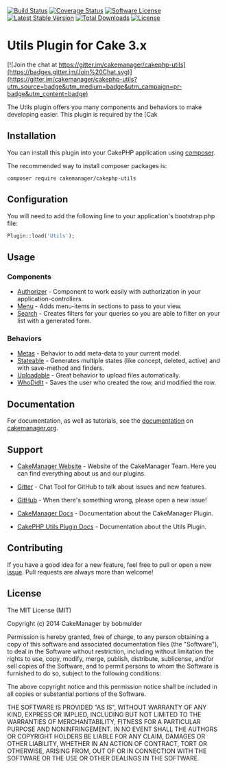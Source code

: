 
[![Build Status](https://travis-ci.org/cakemanager/cakephp-utils.svg?branch=1.0)](https://travis-ci.org/cakemanager/cakephp-utils)
[![Coverage Status](https://coveralls.io/repos/cakemanager/cakephp-utils/badge.svg?branch=1.0)](https://coveralls.io/r/cakemanager/cakephp-utils?branch=1.0)
[![Software License](https://img.shields.io/badge/license-MIT-brightgreen.svg?style=flat-square)](LICENSE)
[![Latest Stable Version](https://poser.pugx.org/cakemanager/cakephp-utils/v/stable.svg)](https://packagist.org/packages/cakemanager/cakephp-utils) 
[![Total Downloads](https://poser.pugx.org/cakemanager/cakephp-utils/downloads.svg)](https://packagist.org/packages/cakemanager/cakephp-utils) 
[![License](https://poser.pugx.org/cakemanager/cakephp-utils/license.svg)](https://packagist.org/packages/cakemanager/cakephp-utils)

Utils Plugin for Cake 3.x
=========================

[![Join the chat at https://gitter.im/cakemanager/cakephp-utils](https://badges.gitter.im/Join%20Chat.svg)](https://gitter.im/cakemanager/cakephp-utils?utm_source=badge&utm_medium=badge&utm_campaign=pr-badge&utm_content=badge)

The Utils plugin offers you many components and behaviors to make developing easier. This plugin is required by the [Cak

Installation
------------

You can install this plugin into your CakePHP application using [composer](http://getcomposer.org).

The recommended way to install composer packages is:

```
composer require cakemanager/cakephp-utils
```

## Configuration

You will need to add the following line to your application's bootstrap.php file:

```php
Plugin::load('Utils');
```

Usage
-----

### Components

- [Authorizer](http://cakemanager.org/docs/utils/1.0/components/authorizer/) - Component to work easily with authorization in your application-controllers.
- [Menu](http://cakemanager.org/docs/utils/1.0/components/menu/) - Adds menu-items in sections to pass to your view.
- [Search](http://cakemanager.org/docs/utils/1.0/components/search/) - Creates filters for your queries so you are able to filter on your list with a generated form.

### Behaviors

- [Metas](http://cakemanager.org/docs/utils/1.0/behaviors/metas/) - Behavior to add meta-data to your current model.
- [Stateable](http://cakemanager.org/docs/utils/1.0/behaviors/stateable/) - Generates multiple states (like concept, deleted, active) and with save-method and finders.
- [Uploadable](http://cakemanager.org/docs/utils/1.0/behaviors/uploadable/) - Great behavior to upload files automatically.
- [WhoDidIt](http://cakemanager.org/docs/utils/1.0/behaviors/whodidit/) - Saves the user who created the row, and modified the row.

Documentation
-------------

For documentation, as well as tutorials, see the [documentation](http://cakemanager.org/docs/utils/1.0/) on [cakemanager.org](http://cakemanager.org).

Support
-------

- [CakeManager Website](http://cakemanager.org/) - Website of the CakeManager Team. Here you can find everything about us and our plugins.

- [Gitter](https://gitter.im/cakemanager/cakephp-cakemanager) - Chat Tool for GitHub to talk about issues and new features.

- [GitHub](https://github.com/cakemanager/cakephp-utils/issues) - When there's something wrong, please open a new issue!

- [CakeManager Docs](http://cakemanager.org/docs/1.0/) - Documentation about the CakeManager Plugin.

- [CakePHP Utils Plugin Docs](http://cakemanager.org/docs/utils/1.0/) - Documentation about the Utils Plugin.


Contributing
------------

If you have a good idea for a new feature, feel free to pull or open a new  [issue](https://github.com/cakemanager/cakephp-utils/issues). Pull requests are always more than welcome!

License
-------

The MIT License (MIT)

Copyright (c) 2014 CakeManager by bobmulder

Permission is hereby granted, free of charge, to any person obtaining a copy
of this software and associated documentation files (the "Software"), to deal
in the Software without restriction, including without limitation the rights
to use, copy, modify, merge, publish, distribute, sublicense, and/or sell
copies of the Software, and to permit persons to whom the Software is
furnished to do so, subject to the following conditions:

The above copyright notice and this permission notice shall be included in all
copies or substantial portions of the Software.

THE SOFTWARE IS PROVIDED "AS IS", WITHOUT WARRANTY OF ANY KIND, EXPRESS OR
IMPLIED, INCLUDING BUT NOT LIMITED TO THE WARRANTIES OF MERCHANTABILITY,
FITNESS FOR A PARTICULAR PURPOSE AND NONINFRINGEMENT. IN NO EVENT SHALL THE
AUTHORS OR COPYRIGHT HOLDERS BE LIABLE FOR ANY CLAIM, DAMAGES OR OTHER
LIABILITY, WHETHER IN AN ACTION OF CONTRACT, TORT OR OTHERWISE, ARISING FROM,
OUT OF OR IN CONNECTION WITH THE SOFTWARE OR THE USE OR OTHER DEALINGS IN THE
SOFTWARE.

